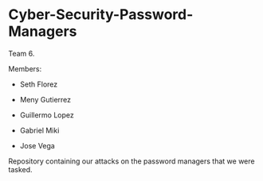 # Cyber-Security-Password-Managers
Team 6.

Members:

- Seth Florez

- Meny Gutierrez

- Guillermo Lopez

- Gabriel Miki

- Jose Vega

Repository containing our attacks on the password managers that we were tasked.
